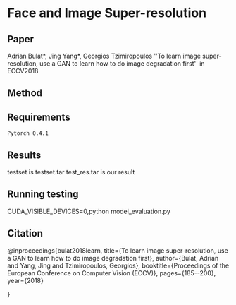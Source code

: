 # Face and Image Super-resolution
## Paper
Adrian Bulat*, Jing Yang*, Georgios Tzimiropoulos
''To learn image super-resolution, use a GAN to learn how to do image degradation first''
in ECCV2018

## Method



## Requirements
    Pytorch 0.4.1

## Results
testset is testset.tar
test_res.tar is our result


## Running testing

CUDA_VISIBLE_DEVICES=0,python model_evaluation.py 

## Citation

@inproceedings{bulat2018learn, 
  title={To learn image super-resolution, use a GAN to learn how to do image degradation first},
  author={Bulat, Adrian and Yang, Jing and Tzimiropoulos, Georgios},
  booktitle={Proceedings of the European Conference on Computer Vision (ECCV)},
  pages={185--200},
  year={2018}
  
}
